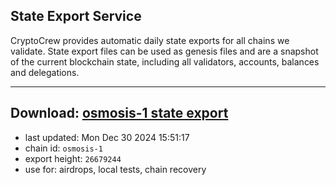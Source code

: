 ## State Export Service
CryptoCrew provides automatic daily state exports for all chains we validate. State export files can be used as genesis files and are a snapshot of the current blockchain state, including all validators, accounts, balances and delegations.

---
**Download: [osmosis-1 state export](https://dl-eu2.ccvalidators.com/SERVICE/osmosis/osmosis-1_export_26679244.json)**
---

- last updated: Mon Dec 30 2024 15:51:17
- chain id: `osmosis-1`
- export height: `26679244`
- use for: airdrops, local tests, chain recovery
